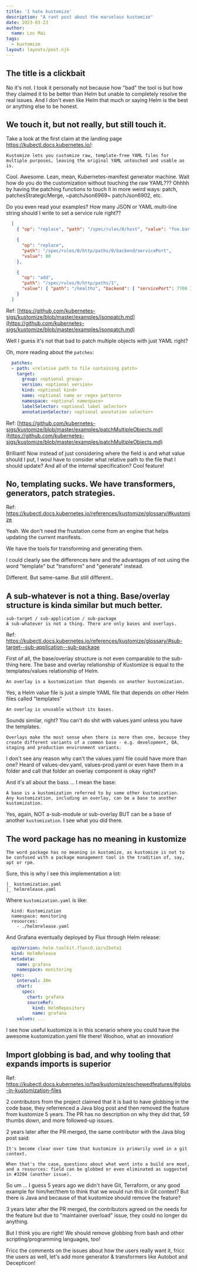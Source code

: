 ```yaml
---
title: 'I hate kustomize'
description: "A rant post about the marvelous kustomize"
date: 2023-03-23
author:
  name: Loc Mai
tags:
  - kustomize
layout: layouts/post.njk
---
```


## The title is a clickbait

No it's not. I took it personally not because how "bad" the tool is but how they claimed it to be better than Helm but unable to completely resolve the real issues. And I don't even like Helm that much or saying Helm is the best or anything else to be honest.

## We touch it, but not really, but still touch it.

Take a look at the first claim at the landing page https://kubectl.docs.kubernetes.io/:

```
Kustomize lets you customize raw, template-free YAML files for multiple purposes, leaving the original YAML untouched and usable as is.
```

Cool. Awesome. Lean, mean, Kubernetes-manifest generator machine. Wait how do you do the customization without touching the raw YAML??? Ohhhh by having the patching functions to touch it in more weird ways: patch, patchesStrategicMerge, ~patchJson6969~ patchJson6902, etc.

Do you even read your examples? How many JSON or YAML multi-line string should I write to set a service rule right??

```json
  [
    { "op": "replace", "path": "/spec/rules/0/host", "value": "foo.bar.io" },

    {
      "op": "replace",
      "path": "/spec/rules/0/http/paths/0/backend/servicePort",
      "value": 80
    },

    {
      "op": "add",
      "path": "/spec/rules/0/http/paths/1",
      "value": { "path": "/healthz", "backend": { "servicePort": 7700 } }
    }
  ]
```

Ref: [https://github.com/kubernetes-sigs/kustomize/blob/master/examples/jsonpatch.md](https://github.com/kubernetes-sigs/kustomize/blob/master/examples/jsonpatch.md)

Well I guess it's not that bad to patch multiple objects with just YAML right?

Oh, more reading about the `patches`:

```yaml
  patches:
  - path: <relative path to file containing patch>
    target:
      group: <optional group>
      version: <optional version>
      kind: <optional kind>
      name: <optional name or regex pattern>
      namespace: <optional namespace>
      labelSelector: <optional label selector>
      annotationSelector: <optional annotation selector>
```

Ref: [https://github.com/kubernetes-sigs/kustomize/blob/master/examples/patchMultipleObjects.md](https://github.com/kubernetes-sigs/kustomize/blob/master/examples/patchMultipleObjects.md)

Brilliant! Now instead of just considering where the field is and what value should I put, I woul have to consider what relative path to the file that I should update? And all of the internal specification? Cool feature!

## No, templating sucks. We have transformers, generators, patch strategies.

Ref: https://kubectl.docs.kubernetes.io/references/kustomize/glossary/#kustomize

Yeah. We don't need the frustation come from an engine that helps updating the current manifests.

We have the tools for transforming and generating them.

I could clearly see the differences here and the advantages of not using the word "template" but "transform" and "generate" instead.

Different. But same-same. But still different..

## A sub-whatever is not a thing. Base/overlay structure is kinda similar but much better.

```
sub-target / sub-application / sub-package
A sub-whatever is not a thing. There are only bases and overlays.
```

Ref: https://kubectl.docs.kubernetes.io/references/kustomize/glossary/#sub-target--sub-application--sub-package

First of all, the base/overlay structure is not even comparable to the sub-thing here. The base and overlay relationship of Kustomize is equal to the templates/values relationship of Helm.

```
An overlay is a kustomization that depends on another kustomization.
```

Yes, a Helm value file is just a simple YAML file that depends on other Helm files called "templates"

```
An overlay is unusable without its bases.
```

Sounds similar, right? You can't do shit with values.yaml unless you have the templates.

```
Overlays make the most sense when there is more than one, because they create different variants of a common base - e.g. development, QA, staging and production environment variants.
```


I don't see any reason why can't the values.yaml file could have more than one? Heard of values-dev.yaml, values-prod.yaml or even have them in a folder and call that folder an overlay component is okay right?

And it's all about the bass ... I mean the base:

```
A base is a kustomization referred to by some other kustomization.
Any kustomization, including an overlay, can be a base to another 
kustomization.
```

Yes, again, NOT a-sub-module or sub-overlay BUT can be a base of another `kustomization`. I see what you did there.

## The word package has no meaning in kustomize

```
The word package has no meaning in kustomize, as kustomize is not to be confused with a package management tool in the tradition of, say, apt or rpm.
```

Sure, this is why I see this implementation a lot:

```
|_ kustomization.yaml
|_ helmrelease.yaml
```

Where `kustomization.yaml` is like:

```
  kind: Kustomization
  namespace: monitoring
  resources:
    - ./helmrelease.yaml
```

And Grafana eventually deployed by Flux through Helm release:

```yaml
  apiVersion: helm.toolkit.fluxcd.io/v2beta1
  kind: HelmRelease
  metadata:
    name: grafana
    namespace: monitoring
  spec:
    interval: 30m
    chart:
      spec:
        chart: grafana
        sourceRef:
          kind: HelmRepository
          name: grafana
    values: ...
```

I see how useful kustomize is in this scenario where you could have the awesome kustomization.yaml file there! Woohoo, what an innovation!

## Import globbing is bad, and why tooling that expands imports is superior

Ref: https://kubectl.docs.kubernetes.io/faq/kustomize/eschewedfeatures/#globs-in-kustomization-files

2 contributors from the project claimed that it is bad to have globbing in the code base, they referrenced a Java blog post and then removed the feature from kustomize 5 years. The PR has no description on why they did that, 59 thumbs down, and more followed-up issues.

2 years later after the PR merged, the same contributor with the Java blog post said:

```
It's become clear over time that kustomize is primarily used in a git context.

When that's the case, questions about what went into a build are moot, and a resources: field can be globbed or even eliminated as suggested in #3204 (another issue).
```

So um ... I guess 5 years ago we didn't have Git, Terraform, or any good example for him/her/them to think that we would run this in Git context? But there is Java and because of that kustomize should remove the feature?  

3 years later after the PR merged, the contributors agreed on the needs for the feature but due to "maintainer overload" issue, they could no longer do anything.

But I think you are right! We should remove globbing from bash and other scripting/programming languages, too! 

Fricc the comments on the issues about how the users really want it, fricc the users as well, let's add more generator & transformers like Autobot and Decepticon!
